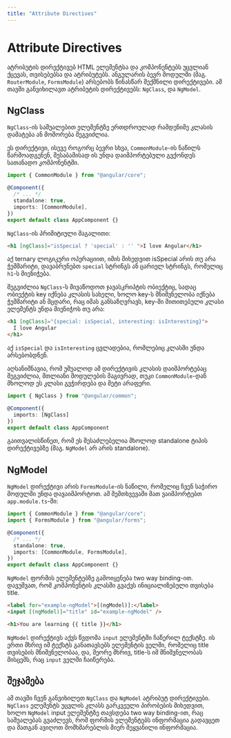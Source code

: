 ```yaml
---
title: "Attribute Directives"
---
```


# Attribute Directives

ატრიბუტის დირექტივებ HTML ელემენტსა და კომპონენტებს უცვლიან ქცევას, თვისებებსა და ატრიბუტებს.
ანგულარის ბევრ მოდულში (მაგ. `RouterModule`, `FormsModule`) არსებობს წინასწარ შექმნილი დირექტივები.
ამ თავში განვიხილავთ ატრიბუტის დირექტივებს: `NgClass`, და `NgModel`.

## NgClass

`NgClass`-ის საშუალებით ელემენტზე ერთდროულად რამდენიმე კლასის დამატება ან მოშორება შეგვიძლია.

ეს დირექტივი, ისევე როგორც ბევრი სხვა, `CommonModule`-ის ნაწილს წარმოადგენენ, შესაბამისად ის უნდა დაიმპორტებული გვქონდეს
სათანადო კომპონენტში.

```ts
import { CommonModule } from "@angular/core";

@Component({
  /* ... */
  standalone: true,
  imports: [CommonModule],
})
export default class AppComponent {}
```

`NgClass`-ის პრიმიტიული მაგალითი:

```html
<h1 [ngClass]="isSpecial ? 'special' : '' ">I love Angular</h1>
```

აქ ternary ლოგიკური ოპერაციით, იმის მიხედვით isSpecial არის თუ არა ჭეშმარიტი,
დავაბრუნებთ `special` სტრინგს ან ცარიელ სტრინგს, რომელიც `h1`-ს მიენიჭება.

შეგვიძლია `NgClass`-ს მივაწოდოთ ჯავასკრიპტის ობიექტიც, სადაც ობიექტის key
იქნება კლასის სახელი, ხოლო key-ს მნიშვნელობა იქნება ჭეშმარიტი ან მცდარი,
რაც იმას განსაზღვრავს, key-ში მითითებული კლასი ელემენტს უნდა მიენიჭოს თუ არა:

```html
<h1 [ngClass]="{special: isSpecial, interesting: isInteresting}">
  I love Angular
</h1>
```

აქ `isSpecial` და `isInteresting` ცვლადებია, რომლებიც კლასში უნდა არსებობდნენ.

აღსანიშნავია, რომ უშუალოდ ამ დირექტივის კლასის დაიმპორტებაც შეგვიძლია,
მთლიანი მოდულების მაგივრად, თუკი `CommonModule`-დან მხოლოდ ეს კლასი გვჭირდება
და მეტი არაფერი.

```ts
import { NgClass } from "@angular/common";

@Component({
  imports: [NgClass]
})
export default class AppComponent
```

გაითვალისწინეთ, რომ ეს შესაძლებელია მხოლოდ standalone ტიპის დირექტივებზე (მაგ. `NgModel`
არ არის standalone).

## NgModel

`NgModel` დირექტივი არის `FormsModule`-ის ნაწილი, რომელიც ჩვენ საჭირო მოდულში
უნდა დავაიმპორტოთ. ამ შემთხვევაში მათ ვაიმპორტებთ `app.module.ts`-ში:

```ts
import { CommonModule } from "@angular/core";
import { FormsModule } from "@angular/forms";

@Component({
  /* ... */
  standalone: true,
  imports: [CommonModule, FormsModule],
})
export default class AppComponent {}
```

`NgModel` ფორმის ელემენტებზე გამოიყენება two way binding-ით.
დავუშვათ, რომ კომპონენტის კლასში გვაქვს ინიციალიზებული თვისება
title.

```html
<label for="example-ngModel">[(ngModel)]:</label>
<input [(ngModel)]="title" id="example-ngModel" />

<h1>You are learning {{ title }}</h1>
```

`NgModel` დირექტივს აქვს წვდომა `input` ელემენტში ჩაწერილ ტექსტზე.
ის ერთი მხრივ იმ ტექსტს განათავსებს ელემენტის ველში, რომელიც title
თვისების მნიშვნელობაა, და, მეორე მხრივ, title-ს იმ მნიშვნელობას
მისცემს, რაც `input` ველში ჩაიწერება.

## შეჯამება

ამ თავში ჩვენ განვიხილეთ `NgClass` და `NgModel` ატრიბუტ დირექტივები.
`NgClass` ელემენტს უცვლის კლასს გარკვეული პირობების მიხედვით, ხოლო
`NgModel` input ელემენტზე თავსდება two way binding-ით, რაც საშუალებას
გვაძლევს, რომ ფორმის ელემენტებს ინფორმაცია გადავცეთ და მათგან
ავიღოთ მომხმარებლის მიერ შეყვანილი ინფორმაცია.
